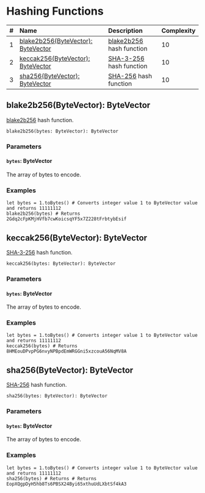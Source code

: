 # Hashing Functions

|#| Name | Description | Complexity |
|:---| :--- | :--- | :--- |
|1| [blake2b256(ByteVector): ByteVector](#blake2b256) | [blake2b256](https://en.wikipedia.org/wiki/BLAKE_%28hash_function%29) hash function | 10 |
|2| [keccak256(ByteVector): ByteVector](#keccak256)| [SHA-3-256](https://en.wikipedia.org/wiki/SHA-3) hash function | 10 |
|3| [sha256(ByteVector): ByteVector](#sha256) | [SHA-256](https://en.wikipedia.org/wiki/SHA-2) hash function | 10 |

## blake2b256(ByteVector): ByteVector<a id="blake2b256"></a>

[blake2b256](https://en.wikipedia.org/wiki/BLAKE_%28hash_function%29) hash function.

```ride
blake2b256(bytes: ByteVector): ByteVector
```

### Parameters

#### `bytes`: ByteVector

The array of bytes to encode.

### Examples

```ride
let bytes = 1.toBytes() # Converts integer value 1 to ByteVector value and returns 11111112
blake2b256(bytes) # Returns 2Gdq2cFpKMjHVfb7cwKoicsqYF5x7Z228tFrbtybEsif
```

## keccak256(ByteVector): ByteVector<a id="keccak256"></a>

[SHA-3-256](https://en.wikipedia.org/wiki/SHA-3) hash function.

```ride
keccak256(bytes: ByteVector): ByteVector
```

### Parameters

#### `bytes`: ByteVector

The array of bytes to encode.

### Examples

```ride
let bytes = 1.toBytes() # Converts integer value 1 to ByteVector value and returns 11111112
keccak256(bytes) # Returns 8HMEouDPvpPG6nvyNPBpdEmWRGGni5xzcouA56NqMV8A
```

## sha256(ByteVector): ByteVector<a id="sha256"></a>

[SHA-256](https://en.wikipedia.org/wiki/SHA-2) hash function.

```ride
sha256(bytes: ByteVector): ByteVector
```

### Parameters

#### `bytes`: ByteVector

The array of bytes to encode.

### Examples

```ride
let bytes = 1.toBytes() # Converts integer value 1 to ByteVector value and returns 11111112
sha256(bytes) # Returns # Returns EopXQgpDyH5hb8Ts6PBSX24Byi65xthuUdLXbtSf4kA3
```
